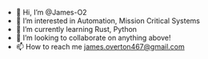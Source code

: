 - 👋 Hi, I’m @James-O2
- 👀 I’m interested in Automation, Mission Critical Systems
- 🌱 I’m currently learning Rust, Python
- 💞️ I’m looking to collaborate on anything above!
- 📫 How to reach me james.overton467@gmail.com

<!---
James-O2/James-O2 is a ✨ special ✨ repository because its `README.md` (this file) appears on your GitHub profile.
You can click the Preview link to take a look at your changes.
--->
